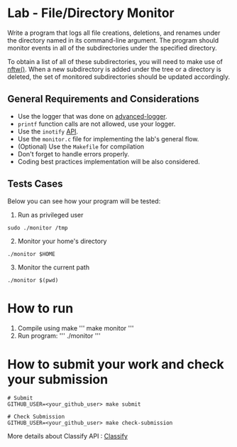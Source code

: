 Lab - File/Directory Monitor
================================

Write a program that logs all file creations, deletions, and renames under the directory named in its command-line argument.
The program should monitor events in all of the subdirectories under the specified directory.

To obtain a list of all of these subdirectories, you will need to make use of [nftw()](https://linux.die.net/man/3/nftw).
When a new subdirectory is added under the tree or a directory is deleted, the set of monitored subdirectories should be updated accordingly.

General Requirements and Considerations
---------------------------------------
- Use the logger that was done on [advanced-logger](https://github.com/CodersSquad/ap-labs/tree/master/labs/advanced-logger).
- `printf` function calls are not allowed, use your logger.
- Use the `inotify` [API](http://man7.org/linux/man-pages/man7/inotify.7.html).
- Use the `monitor.c` file for implementing the lab's general flow.
- (Optional) Use the `Makefile` for compilation
- Don't forget to handle errors properly.
- Coding best practices implementation will be also considered.

Tests Cases
-----------
Below you can see how your program will be tested:

1. Run as privileged user
```
sudo ./monitor /tmp
```

2. Monitor your home's directory
```
./monitor $HOME
```

3. Monitor the current path
```
./monitor $(pwd)
```
How to run
=================================================
1. Compile using make
'''
make monitor
'''
2. Run program:
'''
./monitor <directory>
'''

How to submit your work and check your submission
=================================================
```
# Submit
GITHUB_USER=<your_github_user> make submit

# Check Submission
GITHUB_USER=<your_github_user> make check-submission
```

More details about Classify API : [Classify](../../classify.md)
